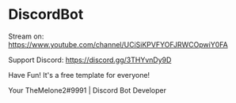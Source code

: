 # DiscordBot
Stream on: https://www.youtube.com/channel/UCiSiKPVFYOFJRWCOpwiY0FA

Support Discord: https://discord.gg/3THYvnDy9D


Have Fun! It's a free template for everyone!

Your TheMelone2#9991 | Discord Bot Developer

